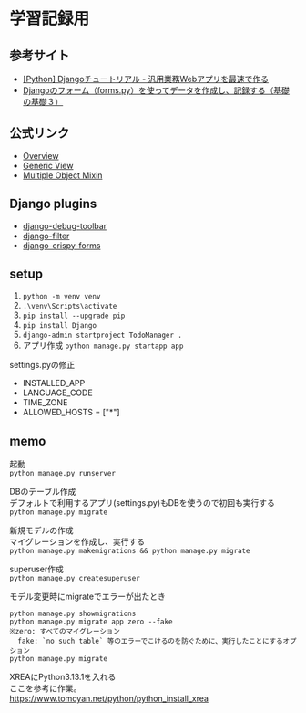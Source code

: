 # 学習記録用

## 参考サイト

- [\[Python\] Djangoチュートリアル - 汎用業務Webアプリを最速で作る](https://qiita.com/okoppe8/items/54eb105c9c94c0960f14#%E3%82%B5%E3%83%B3%E3%83%97%E3%83%AB%E3%82%B3%E3%83%BC%E3%83%89-1)
- [Djangoのフォーム（forms.py）を使ってデータを作成し、記録する（基礎の基礎３）](https://qiita.com/ykoji/items/4d4a1230724acc1b7c95)

## 公式リンク
- [Overview](https://docs.djangoproject.com/ja/5.1/intro/overview/)
- [Generic View](https://docs.djangoproject.com/ja/2.1/ref/class-based-views/)
- [Multiple Object Mixin](https://docs.djangoproject.com/ja/5.1/ref/class-based-views/mixins-multiple-object/#django.views.generic.list.MultipleObjectMixin.get_queryset)

## Django plugins
- [django-debug-toolbar](https://django-debug-toolbar.readthedocs.io/en/latest/installation.html)
- [django-filter](https://django-filter.readthedocs.io/en/stable/)
- [django-crispy-forms](https://django-crispy-forms.readthedocs.io/en/latest/)

## setup

1. `python -m venv venv`
1. `.\venv\Scripts\activate`
1. `pip install --upgrade pip`
1. `pip install Django`
1. `django-admin startproject TodoManager .`
1. アプリ作成 `python manage.py startapp app`

settings.pyの修正  
- INSTALLED_APP
- LANGUAGE_CODE
- TIME_ZONE
- ALLOWED_HOSTS = ["*"]

## memo

起動  
`python manage.py runserver`

DBのテーブル作成  
デフォルトで利用するアプリ(settings.py)もDBを使うので初回も実行する  
`python manage.py migrate`

新規モデルの作成  
マイグレーションを作成し、実行する  
`python manage.py makemigrations && python manage.py migrate`

superuser作成  
`python manage.py createsuperuser`

モデル変更時にmigrateでエラーが出たとき  
```
python manage.py showmigrations
python manage.py migrate app zero --fake
※zero: すべてのマイグレーション
  fake: `no such table` 等のエラーでこけるのを防ぐために、実行したことにするオプション
python manage.py migrate
```

XREAにPython3.13.1を入れる  
ここを参考に作業。  
https://www.tomoyan.net/python/python_install_xrea